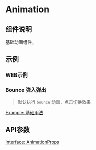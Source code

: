 # Animation

## 组件说明
基础动画组件。

## 示例

### WEB示例

### Bounce 弹入弹出

> 默认执行 `bounce` 动画，点击切换效果

[Example: 基础用法](./__examples__/web/index.tsx)

## API参数

[Interface: AnimationProps](./interface.ts)